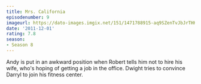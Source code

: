```yaml
---
title: Mrs. California
episodenumber: 9
imageurl: https://dato-images.imgix.net/151/1471788915-aq9SZenTvJbJrTHKsNrqchbjW0B.jpg?ixlib=rb-1.1.0&ch=DPR%2CWidth&auto=compress%2Cformat
date: '2011-12-01'
rating: 7.8
season:
- Season 8
---
```


Andy is put in an awkward position when Robert tells him not to hire his wife, who's hoping of getting a job in the office. Dwight tries to convince Darryl to join his fitness center.